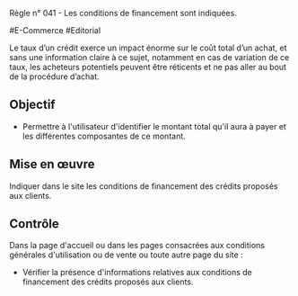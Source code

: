 
Règle n° 041  - Les conditions de financement sont indiquées.

#E-Commerce #Editorial

Le taux d’un crédit exerce un impact énorme sur le coût total d’un achat, et sans une information claire à ce sujet, notamment en cas de variation de ce taux, les acheteurs potentiels peuvent être réticents et ne pas aller au bout de la procédure d’achat.

Objectif
--------

*   Permettre à l'utilisateur d'identifier le montant total qu'il aura à payer et les différentes composantes de ce montant.

Mise en œuvre
-------------

Indiquer dans le site les conditions de financement des crédits proposés aux clients.

Contrôle
--------

Dans la page d'accueil ou dans les pages consacrées aux conditions générales d'utilisation ou de vente ou toute autre page du site :

*   Vérifier la présence d'informations relatives aux conditions de financement des crédits proposés aux clients.
